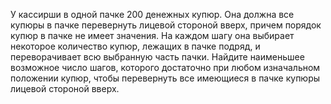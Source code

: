 У кассирши в одной пачке 200 денежных купюр. Она должна все купюры в пачке перевернуть лицевой стороной вверх, причем порядок купюр в пачке не имеет значения. На каждом шагу она выбирает некоторое количество купюр, лежащих в пачке подряд, и переворачивает всю выбранную часть пачки. Найдите наименьшее возможное число шагов, которого достаточно при любом изначальном положении купюр, чтобы перевернуть все имеющиеся в пачке купюры лицевой стороной вверх.